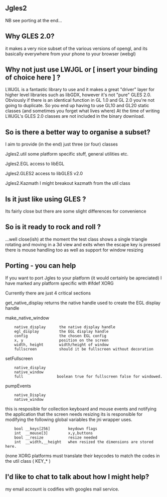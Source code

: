 
Jgles2
------

NB see porting at the end...


Why GLES 2.0?
-------------

it makes a very nice subset of the various versions of opengl, and its
basically everywhere from your phone to your browser (webgl)



Why not just use LWJGL or [ insert your binding of choice here ] ?
------------------------------------------------------------------

LWJGL is a fantastic library to use and it makes a great "driver"
layer for higher level libraries such as libGDX, however it's not "pure"
GLES 2.0.  Obviously if there is an identical function in GL 1.0 and 
GL 2.0 you're not going to duplicate.  So you end up having to use GL10 
and GL20 static classes (and sometimes you forget what lives where)
At the time of writing LWJGL's GLES 2.0 classes are not included in
the binary download. 



So is there a better way to organise a subset?
----------------------------------------------

I aim to provide (in the end) just three (or four) classes

Jgles2.util    some platform specific stuff, general utilities etc.

Jgles2.EGL     access to libEGL

Jgles2.GLES2   access to libGLES v2.0

Jgles2.Kazmath  I might breakout kazmath from the util class



Is it just like using GLES ?
----------------------------

Its fairly close but there are some slight differences for convenience



So is it ready to rock and roll ?
---------------------------------

...well close(ish) at the moment the test class shows a single triangle
rotating and moving in a 3d view and exits when the escape key is pressed
there is mouse handling too as well as support for window resizing



Porting - you can help
----------------------

If you want to port Jgles to your platform (it would certainly be
apreciated) I have marked any platform specific with #ifdef XORG

Currently there are just 4 critical sections

get_native_display
        returns the native handle used to create the EGL display handle

make_native_window

        native_display      the native display handle
        egl_display         the EGL display handle
        config              the chosen EGL config
        x, y                position on the screen
        width, height       width/height of window 
        fullscreen          should it be fullscreen without decoration



setFullscreen

        native_display
        native_window
        full               boolean true for fullscreen false for windowed.

    

pumpEvents

        native_Display
        native_window



this is resposible for collection keyboard and mouse events
and notifying the application that the screen needs resizing
its is responsible for modifying the following global variables
the jni wrapper uses.

        bool __keys[256]        keydown flags
        int  __mouse[3]         x,y,buttons
        bool __resize           resize needed
        int  __width,__height   when resized the dimensions are stored here.

(none XORG platforms must translate their keycodes to match the codes in
the util class ( KEY_* )



I'd like to chat to talk about how I might help?
------------------------------------------------

my email account is codifies with googles mail service.
 
